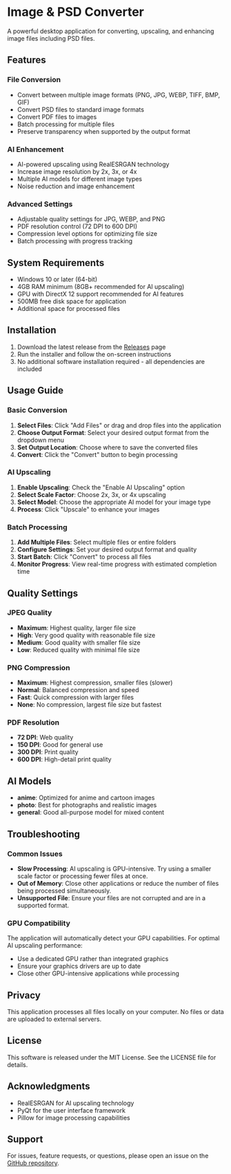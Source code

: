 # Image & PSD Converter

A powerful desktop application for converting, upscaling, and enhancing image files including PSD files.

## Features

### File Conversion
- Convert between multiple image formats (PNG, JPG, WEBP, TIFF, BMP, GIF)
- Convert PSD files to standard image formats
- Convert PDF files to images
- Batch processing for multiple files
- Preserve transparency when supported by the output format

### AI Enhancement
- AI-powered upscaling using RealESRGAN technology
- Increase image resolution by 2x, 3x, or 4x
- Multiple AI models for different image types
- Noise reduction and image enhancement

### Advanced Settings
- Adjustable quality settings for JPG, WEBP, and PNG
- PDF resolution control (72 DPI to 600 DPI)
- Compression level options for optimizing file size
- Batch processing with progress tracking

## System Requirements

- Windows 10 or later (64-bit)
- 4GB RAM minimum (8GB+ recommended for AI upscaling)
- GPU with DirectX 12 support recommended for AI features
- 500MB free disk space for application
- Additional space for processed files

## Installation

1. Download the latest release from the [Releases](https://github.com/GuptaAman777/image-psd-converter/releases) page
2. Run the installer and follow the on-screen instructions
3. No additional software installation required - all dependencies are included

## Usage Guide

### Basic Conversion

1. **Select Files**: Click "Add Files" or drag and drop files into the application
2. **Choose Output Format**: Select your desired output format from the dropdown menu
3. **Set Output Location**: Choose where to save the converted files
4. **Convert**: Click the "Convert" button to begin processing

### AI Upscaling

1. **Enable Upscaling**: Check the "Enable AI Upscaling" option
2. **Select Scale Factor**: Choose 2x, 3x, or 4x upscaling
3. **Select Model**: Choose the appropriate AI model for your image type
4. **Process**: Click "Upscale" to enhance your images

### Batch Processing

1. **Add Multiple Files**: Select multiple files or entire folders
2. **Configure Settings**: Set your desired output format and quality
3. **Start Batch**: Click "Convert" to process all files
4. **Monitor Progress**: View real-time progress with estimated completion time

## Quality Settings

### JPEG Quality
- **Maximum**: Highest quality, larger file size
- **High**: Very good quality with reasonable file size
- **Medium**: Good quality with smaller file size
- **Low**: Reduced quality with minimal file size

### PNG Compression
- **Maximum**: Highest compression, smaller files (slower)
- **Normal**: Balanced compression and speed
- **Fast**: Quick compression with larger files
- **None**: No compression, largest file size but fastest

### PDF Resolution
- **72 DPI**: Web quality
- **150 DPI**: Good for general use
- **300 DPI**: Print quality
- **600 DPI**: High-detail print quality

## AI Models

- **anime**: Optimized for anime and cartoon images
- **photo**: Best for photographs and realistic images
- **general**: Good all-purpose model for mixed content

## Troubleshooting

### Common Issues

- **Slow Processing**: AI upscaling is GPU-intensive. Try using a smaller scale factor or processing fewer files at once.
- **Out of Memory**: Close other applications or reduce the number of files being processed simultaneously.
- **Unsupported File**: Ensure your files are not corrupted and are in a supported format.

### GPU Compatibility

The application will automatically detect your GPU capabilities. For optimal AI upscaling performance:
- Use a dedicated GPU rather than integrated graphics
- Ensure your graphics drivers are up to date
- Close other GPU-intensive applications while processing

## Privacy

This application processes all files locally on your computer. No files or data are uploaded to external servers.

## License

This software is released under the MIT License. See the LICENSE file for details.

## Acknowledgments

- RealESRGAN for AI upscaling technology
- PyQt for the user interface framework
- Pillow for image processing capabilities

## Support

For issues, feature requests, or questions, please open an issue on the [GitHub repository](https://github.com/GuptaAman777/image-psd-converter/issues).
